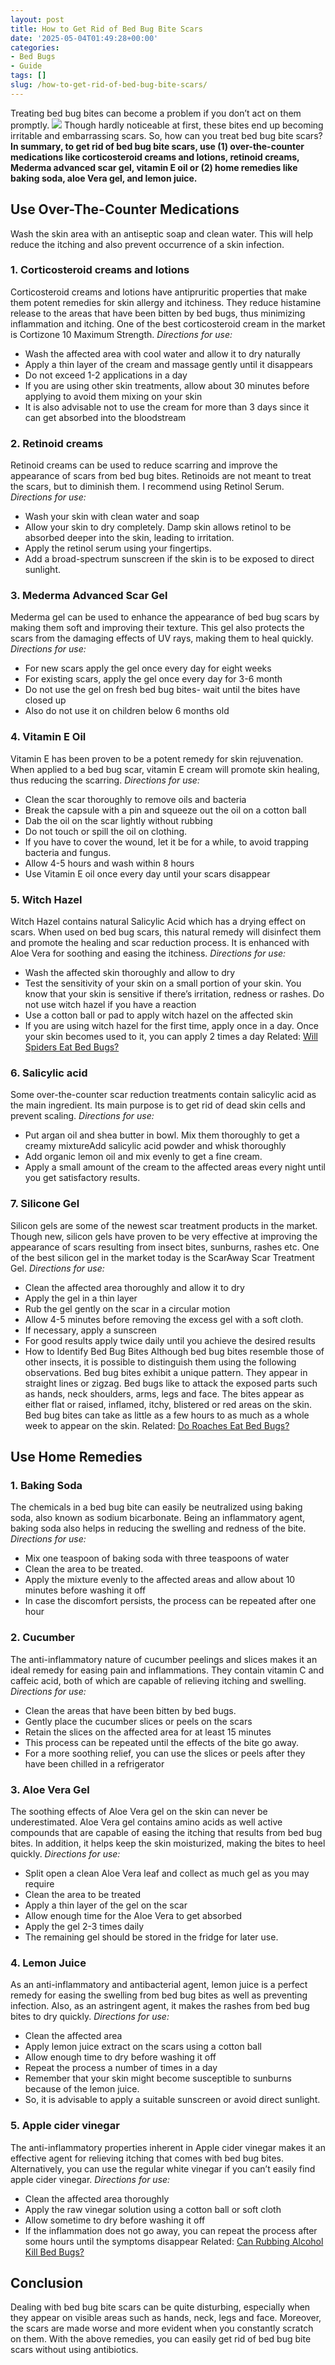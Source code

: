 ```yaml
---
layout: post
title: How to Get Rid of Bed Bug Bite Scars
date: '2025-05-04T01:49:28+00:00'
categories:
- Bed Bugs
- Guide
tags: []
slug: /how-to-get-rid-of-bed-bug-bite-scars/
---
```


Treating bed bug bites can become a problem if you don’t act on them promptly.
![](/assets/img/12/Pest-Control.jpg)
Though hardly noticeable at first, these bites end up becoming irritable and embarrassing scars. So, how can you treat bed bug bite scars?
**In summary, to get rid of bed bug bite scars, use (1) over-the-counter medications like corticosteroid creams and lotions, retinoid creams, Mederma advanced scar gel, vitamin E oil or (2) home remedies like baking soda, aloe Vera gel, and lemon juice.**
## Use Over-The-Counter Medications
Wash the skin area with an antiseptic soap and clean water. This will help reduce the itching and also prevent occurrence of a skin infection.
### 1. Corticosteroid creams and lotions
Corticosteroid creams and lotions have antipruritic properties that make them potent remedies for skin allergy and itchiness.
They reduce histamine release to the areas that have been bitten by bed bugs, thus minimizing inflammation and itching. One of the best corticosteroid cream in the market is Cortizone 10 Maximum Strength.
*Directions for use:*
- Wash the affected area with cool water and allow it to dry naturally
- Apply a thin layer of the cream and massage gently until it disappears
- Do not exceed 1-2 applications in a day
- If you are using other skin treatments, allow about 30 minutes before applying to avoid them mixing on your skin
- It is also advisable not to use the cream for more than 3 days since it can get absorbed into the bloodstream
### 2. Retinoid creams
Retinoid creams can be used to reduce scarring and improve the appearance of scars from bed bug bites. Retinoids are not meant to treat the scars, but to diminish them. I recommend using Retinol Serum.
*Directions for use:*
- Wash your skin with clean water and soap
- Allow your skin to dry completely. Damp skin allows retinol to be absorbed deeper into the skin, leading to irritation.
- Apply the retinol serum using your fingertips.
- Add a broad-spectrum sunscreen if the skin is to be exposed to direct sunlight.
### 3. Mederma Advanced Scar Gel
Mederma gel can be used to enhance the appearance of bed bug scars by making them soft and improving their texture. This gel also protects the scars from the damaging effects of UV rays, making them to heal quickly.
*Directions for use:*
- For new scars apply the gel once every day for eight weeks
- For existing scars, apply the gel once every day for 3-6 month
- Do not use the gel on fresh bed bug bites- wait until the bites have closed up
- Also do not use it on children below 6 months old
### 4. Vitamin E Oil
Vitamin E has been proven to be a potent remedy for skin rejuvenation. When applied to a bed bug scar, vitamin E cream will promote skin healing, thus reducing the scarring.
*Directions for use:*
- Clean the scar thoroughly to remove oils and bacteria
- Break the capsule with a pin and squeeze out the oil on a cotton ball
- Dab the oil on the scar lightly without rubbing
- Do not touch or spill the oil on clothing.
- If you have to cover the wound, let it be for a while, to avoid trapping bacteria and fungus.
- Allow 4-5 hours and wash within 8 hours
- Use Vitamin E oil once every day until your scars disappear
### 5. Witch Hazel
Witch Hazel contains natural Salicylic Acid which has a drying effect on scars. When used on bed bug scars, this natural remedy will disinfect them and promote the healing and scar reduction process. It is enhanced with Aloe Vera for soothing and easing the itchiness.
*Directions for use:*
- Wash the affected skin thoroughly and allow to dry
- Test the sensitivity of your skin on a small portion of your skin. You know that your skin is sensitive if there’s irritation, redness or rashes. Do not use witch hazel if you have a reaction
- Use a cotton ball or pad to apply witch hazel on the affected skin
- If you are using witch hazel for the first time, apply once in a day. Once your skin becomes used to it, you can apply 2 times a day
Related:
[Will Spiders Eat Bed Bugs?](https://pestpolicy.com/do-spiders-eat-bed-bugs/)
### 6. Salicylic acid
Some over-the-counter scar reduction treatments contain salicylic acid as the main ingredient. Its main purpose is to get rid of dead skin cells and prevent scaling.
*Directions for use:*
- Put argan oil and shea butter in bowl. Mix them thoroughly to get a creamy mixtureAdd salicylic acid powder and whisk thoroughly
- Add organic lemon oil and mix evenly to get a fine cream.
- Apply a small amount of the cream to the affected areas every night until you get satisfactory results.
### 7. Silicone Gel
Silicon gels are some of the newest scar treatment products in the market. Though new, silicon gels have proven to be very effective at improving the appearance of scars resulting from insect bites, sunburns, rashes etc. One of the best silicon gel in the market today is the ScarAway Scar Treatment Gel.
*Directions for use:*
- Clean the affected area thoroughly and allow it to dry
- Apply the gel in a thin layer
- Rub the gel gently on the scar in a circular motion
- Allow 4-5 minutes before removing the excess gel with a soft cloth.
- If necessary, apply a sunscreen
- For good results apply twice daily until you achieve the desired results
- How to Identify Bed Bug Bites
Although bed bug bites resemble those of other insects, it is possible to distinguish them using the following observations.
Bed bug bites exhibit a unique pattern. They appear in straight lines or zigzag.
Bed bugs like to attack the exposed parts such as hands, neck shoulders, arms, legs and face. The bites appear as either flat or raised, inflamed, itchy, blistered or red areas on the skin.
Bed bug bites can take as little as a few hours to as much as a whole week to appear on the skin.
Related:
[Do Roaches Eat Bed Bugs?](https://pestpolicy.com/do-cockroaches-eat-bed-bugs/)
## Use Home Remedies
### 1. Baking Soda
The chemicals in a bed bug bite can easily be neutralized using baking soda, also known as sodium bicarbonate. Being an inflammatory agent, baking soda also helps in reducing the swelling and redness of the bite.
*Directions for use:*
- Mix one teaspoon of baking soda with three teaspoons of water
- Clean the area to be treated.
- Apply the mixture evenly to the affected areas and allow about 10 minutes before washing it off
- In case the discomfort persists, the process can be repeated after one hour
### 2. Cucumber
The anti-inflammatory nature of cucumber peelings and slices makes it an ideal remedy for easing pain and inflammations. They contain vitamin C and caffeic acid, both of which are capable of relieving itching and swelling.
*Directions for use:*
- Clean the areas that have been bitten by bed bugs.
- Gently place the cucumber slices or peels on the scars
- Retain the slices on the affected area for at least 15 minutes
- This process can be repeated until the effects of the bite go away.
- For a more soothing relief, you can use the slices or peels after they have been chilled in a refrigerator
### 3. Aloe Vera Gel
The soothing effects of Aloe Vera gel on the skin can never be underestimated. Aloe Vera gel contains amino acids as well active compounds that are capable of easing the itching that results from bed bug bites. In addition, it helps keep the skin moisturized, making the bites to heel quickly.
*Directions for use:*
- Split open a clean Aloe Vera leaf and collect as much gel as you may require
- Clean the area to be treated
- Apply a thin layer of the gel on the scar
- Allow enough time for the Aloe Vera to get absorbed
- Apply the gel 2-3 times daily
- The remaining gel should be stored in the fridge for later use.
### 4. Lemon Juice
As an anti-inflammatory and antibacterial agent, lemon juice is a perfect remedy for easing the swelling from bed bug bites as well as preventing infection. Also, as an astringent agent, it makes the rashes from bed bug bites to dry quickly.
*Directions for use:*
- Clean the affected area
- Apply lemon juice extract on the scars using a cotton ball
- Allow enough time to dry before washing it off
- Repeat the process a number of times in a day
- Remember that your skin might become susceptible to sunburns because of the lemon juice.
- So, it is advisable to apply a suitable sunscreen or avoid direct sunlight.
### 5. Apple cider vinegar
The anti-inflammatory properties inherent in Apple cider vinegar makes it an effective agent for relieving itching that comes with bed bug bites. Alternatively, you can use the regular white vinegar if you can’t easily find apple cider vinegar.
*Directions for use:*
- Clean the affected area thoroughly
- Apply the raw vinegar solution using a cotton ball or soft cloth
- Allow sometime to dry before washing it off
- If the inflammation does not go away, you can repeat the process after some hours until the symptoms disappear
Related:
[Can Rubbing Alcohol Kill Bed Bugs?](https://pestpolicy.com/does-rubbing-alcohol-kill-bed-bugs/)
## Conclusion
Dealing with bed bug bite scars can be quite disturbing, especially when they appear on visible areas such as hands, neck, legs and face.
Moreover, the scars are made worse and more evident when you constantly scratch on them. With the above remedies, you can easily get rid of bed bug bite scars without using antibiotics.

